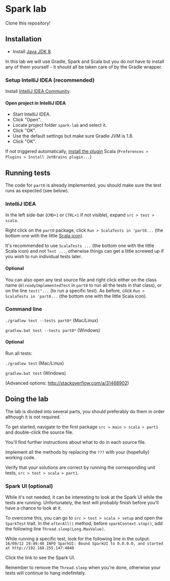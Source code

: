 # Spark lab
Clone this repository!

## Installation
* Install [Java JDK 8](http://www.oracle.com/technetwork/java/javase/downloads/index.html).

In this lab we will use Gradle, Spark and Scala but you do not have to install any of them yourself - it should all be taken care of by the Gradle wrapper.

### Setup IntelliJ IDEA (recommended)
Install [IntelliJ IDEA Community](https://www.jetbrains.com/idea/#chooseYourEdition).

#### Open project in IntelliJ IDEA
 * Start IntelliJ IDEA.
 * Click "Open".
 * Locate project folder `spark-lab` and select it.
 * Click "OK".
 * Use the default settings but make sure Gradle JVM is 1.8.
 * Click "OK".

If not triggered automatically, [install the plugin](https://www.jetbrains.com/help/idea/2016.2/enabling-and-disabling-plugins.html) Scala (`Preferences > Plugins > Install JetBrains plugin...`)

## Running tests

The code for `part0` is already implemented, you should make sure the test runs as expected (see below).

### IntelliJ IDEA
In the left side-bar (`CMD+1` or `CTRL+1` if not visible), expand `src > test > scala`.

Right click on the `part0` package, click `Run > ScalaTests in 'part0...` (the bottom one with the little [Scala icon](http://www.scala-lang.org/resources/img/smooth-spiral.png)). 

It's recommended to use `ScalaTests ...` (the bottom one with the little Scala icon) and not `Test ...`, otherwise things can get a little screwed up if you wish to run individual tests later.

#### Optional

You can also open any test source file and right click either on the class name (`AlreadyImplementedTest` in `part0` to run all the tests in that class), or on the line `test("...` (to run a specific test). As before, click `Run > ScalaTests in 'part0...` (the bottom one with the little Scala icon). 

### Command line
`./gradlew test --tests part0*` (Mac/Linux)

`gradlew.bat test --tests part0*` (Windows)

#### Optional
Run all tests:

`./gradlew test` (Mac/Linux)

`gradlew.bat test` (Windows)

(Advanced options: http://stackoverflow.com/a/31468902)

## Doing the lab
The lab is divided into several parts, you should preferably do them in order although it is not required.

To get started, navigate to the first package `src > main > scala > part1` and double-click the source file.

You'll find further instructions about what to do in each source file.

Implement all the methods by replacing the `???` with your (hopefully) working code.

Verify that your solutions are correct by running the corresponding unit tests, `src > test > scala > part1`.

### Spark UI (optional)
While it's not needed, it can be interesting to look at the Spark UI while the tests are running. Unfortunately, the test will probably finish before you'll have a chance to look at it.

To overcome this, you can go to `src > test > scala > setup` and open the `SparkTest` trait. In the `afterAll()` method, before `sparkContext.stop()`, add the following line `Thread.sleep(Long.MaxValue)`.

While running a specific test, look for the following line in the output:
`16/09/12 19:49:48 INFO SparkUI: Bound SparkUI to 0.0.0.0, and started at http://192.168.255.147:4040`

Click the link to see the Spark UI.

Remember to remove the `Thread.sleep` when you're done, otherwise your tests will continue to hang indefinitely.
